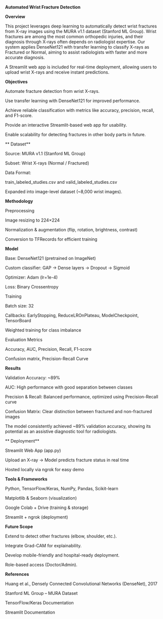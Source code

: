 **Automated Wrist Fracture Detection**

**Overview**

This project leverages deep learning to automatically detect wrist fractures from X-ray images using the MURA v1.1 dataset (Stanford ML Group). Wrist fractures are among the most common orthopedic injuries, and their diagnosis through X-rays often depends on radiologist expertise. Our system applies DenseNet121 with transfer learning to classify X-rays as Fractured or Normal, aiming to assist radiologists with faster and more accurate diagnosis.

A Streamlit web app is included for real-time deployment, allowing users to upload wrist X-rays and receive instant predictions.

**Objectives**

Automate fracture detection from wrist X-rays.

Use transfer learning with DenseNet121 for improved performance.

Achieve reliable classification with metrics like accuracy, precision, recall, and F1-score.

Provide an interactive Streamlit-based web app for usability.

Enable scalability for detecting fractures in other body parts in future.

** Dataset**

Source: MURA v1.1 (Stanford ML Group)

Subset: Wrist X-rays (Normal / Fractured)

Data Format:

train_labeled_studies.csv and valid_labeled_studies.csv

Expanded into image-level dataset (~8,000 wrist images).

**Methodology**

Preprocessing

Image resizing to 224×224

Normalization & augmentation (flip, rotation, brightness, contrast)

Conversion to TFRecords for efficient training

**Model**

Base: DenseNet121 (pretrained on ImageNet)

Custom classifier: GAP → Dense layers → Dropout → Sigmoid

Optimizer: Adam (lr=1e-4)

Loss: Binary Crossentropy

Training

Batch size: 32

Callbacks: EarlyStopping, ReduceLROnPlateau, ModelCheckpoint, TensorBoard

Weighted training for class imbalance

Evaluation Metrics

Accuracy, AUC, Precision, Recall, F1-score

Confusion matrix, Precision-Recall Curve

**Results**

Validation Accuracy: ~89%

AUC: High performance with good separation between classes

Precision & Recall: Balanced performance, optimized using Precision-Recall curve

Confusion Matrix: Clear distinction between fractured and non-fractured images

The model consistently achieved ~89% validation accuracy, showing its potential as an assistive diagnostic tool for radiologists.

** Deployment**

Streamlit Web App (app.py)

Upload an X-ray → Model predicts fracture status in real time

Hosted locally via ngrok for easy demo

**Tools & Frameworks**

Python, TensorFlow/Keras, NumPy, Pandas, Scikit-learn

Matplotlib & Seaborn (visualization)

Google Colab + Drive (training & storage)

Streamlit + ngrok (deployment)

**Future Scope**

Extend to detect other fractures (elbow, shoulder, etc.).

Integrate Grad-CAM for explainability.

Develop mobile-friendly and hospital-ready deployment.

Role-based access (Doctor/Admin).

**References**

Huang et al., Densely Connected Convolutional Networks (DenseNet), 2017

Stanford ML Group – MURA Dataset

TensorFlow/Keras Documentation

Streamlit Documentation
